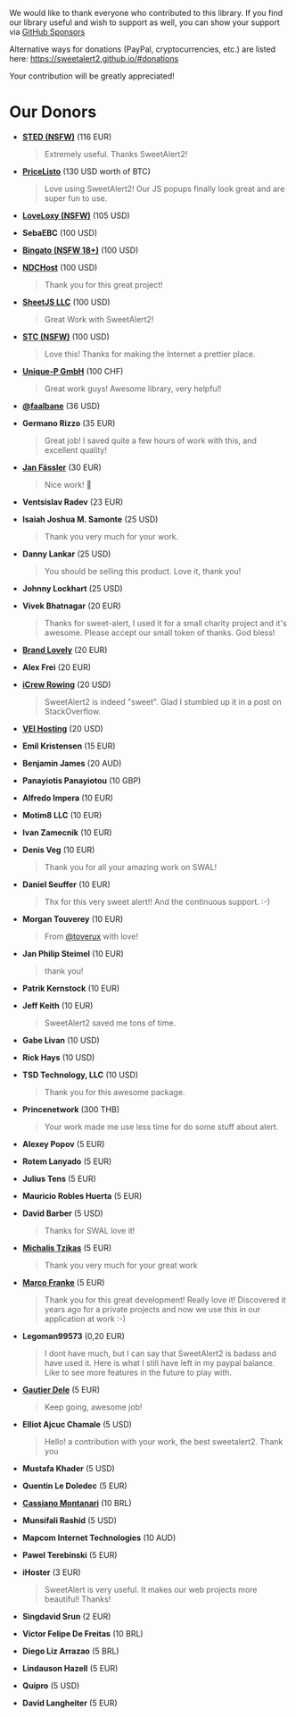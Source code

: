 We would like to thank everyone who contributed to this library. If you find our library useful and wish to support as well, you can show your support via [GitHub Sponsors](https://github.com/sponsors/limonte)

Alternative ways for donations (PayPal, cryptocurrencies, etc.) are listed here: https://sweetalert2.github.io/#donations

Your contribution will be greatly appreciated!

# Our Donors

- **[STED (NSFW)](https://sextoyeducation.com/)** (116 EUR)

  > Extremely useful. Thanks SweetAlert2!

- **[PriceListo](https://www.pricelisto.com/)** (130 USD worth of BTC)

  > Love using SweetAlert2! Our JS popups finally look great and are super fun to use.

- **[LoveLoxy (NSFW)](https://loveloxy.com/)** (105 USD)

- **SebaEBC** (100 USD)

- **[Bingato (NSFW 18+)](https://bingato.com/)** (100 USD)

- **[NDCHost](https://www.ndchost.com/)** (100 USD)

  > Thank you for this great project!

- **[SheetJS LLC](https://sheetjs.com/)** (100 USD)

  > Great Work with SweetAlert2!

- **[STC (NSFW)](http://sextoycollective.com/)** (100 USD)

  > Love this! Thanks for making the Internet a prettier place.

- **[Unique-P GmbH](https://www.unique-p.ch/)** (100 CHF)

  > Great work guys! Awesome library, very helpful!

- **[@faalbane](https://github.com/faalbane)** (36 USD)

- **Germano Rizzo** (35 EUR)

  > Great job! I saved quite a few hours of work with this, and excellent quality!

- **[Jan Fässler](https://github.com/faessler)** (30 EUR)

  > Nice work! 👾

- **Ventsislav Radev** (23 EUR)

- **Isaiah Joshua M. Samonte** (25 USD)

  > Thank you very much for your work.

- **Danny Lankar** (25 USD)

  > You should be selling this product. Love it, thank you!

- **Johnny Lockhart** (25 USD)

- **Vivek Bhatnagar** (20 EUR)

  > Thanks for sweet-alert, I used it for a small charity project and it's awesome. Please accept our small token of thanks. God bless!

- **[Brand Lovely](https://www.brandlovely.com/)** (20 EUR)

- **Alex Frei** (20 EUR)

- **[iCrew Rowing](https://www.icrew.club/)** (20 USD)

  > SweetAlert2 is indeed "sweet". Glad I stumbled up it in a post on StackOverflow.

- **[VEI Hosting](http://www.veihosting.com/)** (20 USD)

- **Emil Kristensen** (15 EUR)

- **Benjamin James** (20 AUD)

- **Panayiotis Panayiotou** (10 GBP)

- **Alfredo Impera** (10 EUR)

- **Motim8 LLC** (10 EUR)

- **Ivan Zamecnik** (10 EUR)

- **Denis Veg** (10 EUR)

  > Thank you for all your amazing work on SWAL!

- **Daniel Seuffer** (10 EUR)

  > Thx for this very sweet alert!! And the continuous support. :-)

- **Morgan Touverey** (10 EUR)

  > From [@toverux](github.com/toverux) with love!

- **Jan Philip Steimel** (10 EUR)

  > thank you!

- **Patrik Kernstock** (10 EUR)

- **Jeff Keith** (10 EUR)

  > SweetAlert2 saved me tons of time.

- **Gabe Livan** (10 USD)

- **Rick Hays** (10 USD)

- **TSD Technology, LLC** (10 USD)

  > Thank you for this awesome package.

- **Princenetwork** (300 THB)

  > Your work made me use less time for do some stuff about alert.

- **Alexey Popov** (5 EUR)

- **Rotem Lanyado** (5 EUR)

- **Julius Tens** (5 EUR)

- **Mauricio Robles Huerta** (5 EUR)

- **David Barber** (5 USD)

  > Thanks for SWAL love it!

- **[Michalis Tzikas](https://www.webhoster.gr)** (5 EUR)

  > Thank you very much for your great work

- **[Marco Franke](https://github.com/Disane87)** (5 EUR)

  > Thank you for this great development! Really love it! Discovered it years ago for a private projects and now we use this in our application at work :-)

- **Legoman99573** (0,20 EUR)

  > I dont have much, but I can say that SweetAlert2 is badass and have used it. Here is what I still have left in my paypal balance. Like to see more features in the future to play with.

- **[Gautier Dele](https://github.com/GautierDele)** (5 EUR)

  > Keep going, awesome job!

- **Elliot Ajcuc Chamale** (5 USD)

  > Hello! a contribution with your work, the best sweetalert2. Thank you

- **Mustafa Khader** (5 USD)

- **Quentin Le Doledec** (5 EUR)

- **[Cassiano Montanari](https://github.com/cassianomon)** (10 BRL)

- **Munsifali Rashid** (5 USD)

- **Mapcom Internet Technologies** (10 AUD)

- **Pawel Terebinski** (5 EUR)

- **iHoster** (3 EUR)

  > SweetAlert is very useful. It makes our web projects more beautiful! Thanks!

- **Singdavid Srun** (2 EUR)

- **Victor Felipe De Freitas** (10 BRL)

- **Diego Liz Arrazao** (5 BRL)

- **Lindauson Hazell** (5 EUR)

- **Quipro** (5 USD)

- **David Langheiter** (5 EUR)
